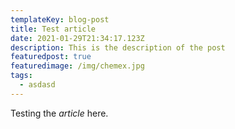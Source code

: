 ```yaml
---
templateKey: blog-post
title: Test article
date: 2021-01-29T21:34:17.123Z
description: This is the description of the post
featuredpost: true
featuredimage: /img/chemex.jpg
tags:
  - asdasd
---
```

Testing the _article_ here.